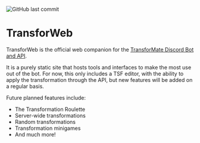 ![GitHub last commit](https://img.shields.io/github/last-commit/dorythecat/TransforWeb)

# TransforWeb
TransforWeb is the official web companion for the
[TransforMate Discord Bot and API](https://github.com/dorythecat/TransforMate).

It is a purely static site that hosts tools and interfaces to make the most use out
of the bot. For now, this only includes a TSF editor, with the ability to apply
the transformation through the API, but new features will be added on a regular
basis.

Future planned features include:

- The Transformation Roulette
- Server-wide transformations
- Random transformations
- Transformation minigames
- And much more!
